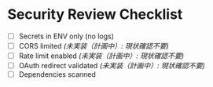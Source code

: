 
# Security Review Checklist
- [ ] Secrets in ENV only (no logs)
- [ ] CORS limited *(未実装（計画中）: 現状確認不要)*
- [ ] Rate limit enabled *(未実装（計画中）: 現状確認不要)*
- [ ] OAuth redirect validated *(未実装（計画中）: 現状確認不要)*
- [ ] Dependencies scanned
